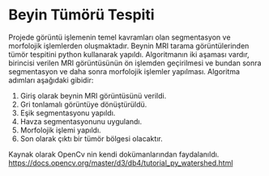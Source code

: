 # Beyin Tümörü Tespiti 
Projede görüntü işlemenin temel kavramları olan segmentasyon ve morfolojik işlemlerden oluşmaktadır. Beynin MRI tarama görüntülerinden tümör tespitini python kullanarak yapıldı. 
Algoritmanın iki aşaması vardır, birincisi verilen MRI görüntüsünün ön işlemden geçirilmesi ve bundan sonra segmentasyon ve daha sonra morfolojik işlemler yapılması. Algoritma adımları aşağıdaki gibidir: 
1. Giriş olarak beynin MRI görüntüsünü verildi. 
2. Gri tonlamalı görüntüye dönüştürüldü. 
3. Eşik segmentasyonu yapıldı. 
4. Havza segmentasyonunu uygulandı. 
5. Morfolojik işlemi yapıldı. 
6. Son olarak çıktı bir tümör bölgesi olacaktır. 

Kaynak olarak OpenCv nin kendi dokümanlarından faydalanıldı. 
https://docs.opencv.org/master/d3/db4/tutorial_py_watershed.html
